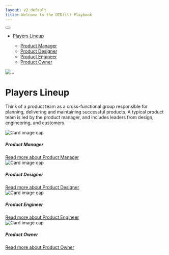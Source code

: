 ```yaml
---
layout: v2_default
title: Welcome to the DID(it) Playbook
---
```

<div class="container mt-5">
  <!-- .row -->
  <div class="row">
    <!-- .sidenav-list -->
    <div class="col-md-3">
      <nav class="navbar navbar-expand-sm navbar-light ml-n2">
        <button class="navbar-toggler" type="button" data-toggle="collapse" data-target="#sidenav" aria-controls="sidenav" aria-expanded="false" aria-label="Toggle navigation">
          <span class="navbar-toggler-icon"></span>
        </button>
        <div class="collapse navbar-collapse" id="sidenav">
          <ul class="custom-sidenav-list">
            <li>
              <a href="{{ site.baseurl }}/v2/players" class="custom-current">Players Lineup</a>
            </li>
            <ul class="custom-sidenav-sub_list">
              <li>
                <a href="{{ site.baseurl }}/v2/player">Product Manager</a>
              </li>
              <li>
                <a href="{{ site.baseurl }}/v2/player">Product Designer</a>
              </li>
              <li>
                <a href="{{ site.baseurl }}/v2/player">Product Engineer</a>
              </li>
              <li>
                <a href="{{ site.baseurl }}/v2/player">Product Owner</a>
              </li>
            </ul>
          </ul>
        </div>
      </nav>
    </div>
    <!-- /.sidenav-list -->
    <!-- .main -->
    <main role="main" class="col-md-9">
      <!-- hero -->
      <div class="jumbotron custom-primary-base mb-5">
        <div class="media">
          <img class="align-self-center custom-md-img mr-5" src="../../assets/img/v2/icons/pb-players@2x.png" alt="...">
          <div class="media-body">
            <h1>Players Lineup</h1>
            <p class="lead">Think of a product team as a cross-functional group responsible for planning, delivering and maintaining successful products. A typical product team is led by the product manager, and includes leaders from design, engineering, and customers.</p>
          </div>
        </div>
      </div>
      <!-- /.hero -->
      <!-- .tiles -->
      <section class="mb-5">
        <div class="row">
          <div class="col-md-3 mb-4">
            <div class="card">
              <img class="card-img-top" src="../../assets/img/v2/icons/pb-playerpm@2x.png" alt="Card image cap">
              <div class="card-body">
                <h5 class="card-title text-center">Product Manager</h5>
              </div>
              <div class="card-footer text-center">
                <a href="{{ site.baseurl }}/v2/player">
                  Read more
                  <span class="sr-only">about Product Manager</span>
                </a>
              </div>
            </div>
          </div>
          <div class="col-md-3 mb-4">
            <div class="card">
              <img class="card-img-top" src="../../assets/img/v2/icons/pb-playerpd@2x.png" alt="Card image cap">
              <div class="card-body">
                <h5 class="card-title text-center">Product Designer</h5>
              </div>
              <div class="card-footer text-center">
                <a href="{{ site.baseurl }}/v2/player">
                  Read more
                  <span class="sr-only">about Product Designer</span>
                </a>
              </div>
            </div>
          </div>
          <div class="col-md-3 mb-4">
            <div class="card">
              <img class="card-img-top" src="../../assets/img/v2/icons/pb-playerpe@2x.png" alt="Card image cap">
              <div class="card-body">
                <h5 class="card-title text-center">Product Engineer</h5>
              </div>
              <div class="card-footer text-center">
                <a href="{{ site.baseurl }}/v2/player">
                  Read more
                  <span class="sr-only">about Product Engineer</span>
                </a>
              </div>
            </div>
          </div>
          <div class="col-md-3 mb-4">
            <div class="card">
              <img class="card-img-top" src="../../assets/img/v2/icons/pb-playerpo@2x.png" alt="Card image cap">
              <div class="card-body">
                <h5 class="card-title text-center">Product Owner</h5>
              </div>
              <div class="card-footer text-center">
                <a href="{{ site.baseurl }}/v2/player">
                  Read more
                  <span class="sr-only">about Product Owner</span>
                </a>
              </div>
            </div>
          </div>
        </div>
      </section>
      <!-- /.tiles -->
    </main>
    <!-- /.main -->
  </div>
  <!-- /.row -->
</div>